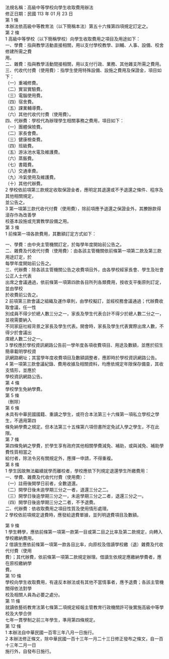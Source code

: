 法規名稱：高級中等學校向學生收取費用辦法  
修正日期：民國 113 年 01 月 23 日  
第 1 條  
本辦法依高級中等教育法（以下簡稱本法）第五十六條第四項規定訂定之。  
第 2 條  
1 高級中等學校（以下簡稱學校）向學生收取費用之項目及用途如下：  
一、學費：指與教學活動直接相關，用以支付學校教學、訓輔、人事、設備、校舍修建所需之費  
用。  
二、雜費：指與教學活動間接相關，用以支付行政、業務、其他雜支所需之費用。  
三、代收代付費（使用費）：指學生使用特殊設備、設施之費用及保證金，項目如下：  
（一）重補修費。  
（二）實習實驗費。  
（三）電腦使用費。  
（四）宿舍費。  
（五）課業輔導費。  
（六）其他代收代付費（使用費）。  
四、代辦費：學校代為辦理學生相關事務之費用，項目如下：  
（一）團體保險費。  
（二）家長會費。  
（三）健康檢查費。  
（四）班級費。  
（五）游泳池水電及維護費。  
（六）蒸飯費。  
（七）書籍費。  
（八）交通車費。  
（九）冷氣使用及維護費。  
（十）其他代辦費。  
2 學校依前項第三款規定收取保證金者，應明定其退還或不予退還之條件、程序及其他相關規定，  
並公告之。  
3 第一項第三款代收代付費（使用費），除前項應予退還之保證金外，其賸餘款得滾存作為改善學  
校基本設施或充實教學設備之用。  
第 3 條  
1 前條第一項各款費用，其數額訂定方式如下：  


一、學費：由中央主管機關訂定，於每學年度開始前公告之。  
二、雜費及代收代付費（使用費）：由各該主管機關依前條第一項第二款及第三款用途訂定，於  
每學年度開始前公告之。  
三、代辦費：除各該主管機關公告之收費項目外，由各學校經家長會、學生及社會公正人士代表  
出席之會議通過，依前條第一項第四款各目所列各類費用，按收支平衡原則訂定，並由學校  
於收費前公告之。  
2 前項第三款會議之組織及運作章則，由學校擬訂，並經校務會議通過；代辦費收取會議，任一性  
別成員不得少於總人數三分之一，家長及學生代表合計不得少於總人數二分之一，並視需要納入  
不同家庭社經背景之家長及學生代表。開會時，家長及學生代表實際出席人數，不得少於會議出  
席總人數二分之一。  
3 學校應於學校資訊網路公告前一學年度各項收費項目、用途及數額，並應於招生簡章載明學校資  
訊網路網址；其當學年度收費項目及數額調整者，應即時於學校資訊網路公告。  
4 第一項第三款會議紀錄、費用收據及相關資料，均應依規定年限保存備查，其收支情形，並應於  
學校資訊網路公告。  
第 4 條  
學校學生免納學費。  
第 5 條  
（刪除）  
第 6 條  
未具有中華民國國籍、重讀之學生，或符合本法第三十六條第一項私立學校之學生，不適用第四  
條免納學費之規定。但本法第三十五條第六項但書所定免試入學之學生，不在此限。  
第 7 條  
第四條免納之學費，於學生享有政府其他相關學費減免、補助，或與減免、補助學費性質相當之  
給付者，除法令另有關規定外，應擇一申請，不得重複。  
第 8 條  
1 學生因故無法繼續就學而離校者，學校應依下列規定退還學生所繳費用：  
一、學費、雜費及代收代付費（使用費）：  
（一）註冊後開學日前者，全數退還。  
（二）開學日後未逾學期三分之一者，退還三分之二。  
（三）開學日後逾學期三分之一，未逾學期三分之二者，退還三分之一。  
（四）開學日後逾學期三分之二者，不予退費。  
二、代辦費：依收取費用之項目性質及使用情形處理。  
2 學校依前項規定退費時，應發給退費單據，並列明退費項目及數額。  


第 9 條  
1 學生轉學，應依前條第一項第一款第一目或第二目之比率及第二款規定，向轉入學校繳納費用。  
2 借讀生應依前條第一項第一款各目比率，向原校及借讀學校繳（退）雜費及代收代付費（使用  
費）；其代辦費，依前條第一項第二款規定辦理。借讀生依規定應繳納學費者，應在原校繳納學  
費。  
第 10 條  
學校向學生收取費用，有違反本辦法或有其他不當情事者，應予退費；各該主管機關得依法對學  
校及相關人員為必要之處分。  
第 11 條  
就讀依藝術教育法第七條第二項規定經報主管教育行政機關許可後實施高級中等學校及大學合併  
七年一貫學制之前三年學生，準用第四條規定。  
第 12 條  
1 本辦法自中華民國一百零三年八月一日施行。  
2 本辦法修正條文，除中華民國一百十三年一月二十三日修正發布之條文，自一百十三年二月一日  
施行外，自發布日施行。  


